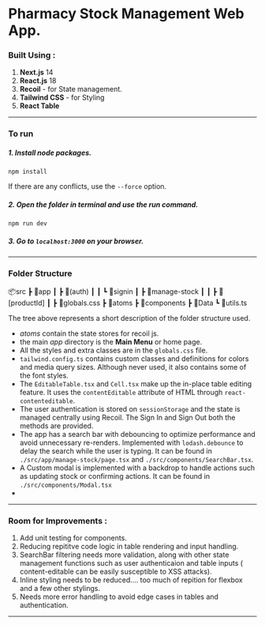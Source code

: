 # Pharmacy Stock Management Web App.

### Built Using : 

1. **Next.js** 14
2. **React.js** 18
3. **Recoil** - for State management.
4. **Tailwind CSS** - for Styling
5. **React Table**


***

### To run

##### 1. Install node packages.
```
npm install
``` 

If there are any conflicts, use the `--force` option.

##### 2. Open the folder in terminal and use the run command.
```
npm run dev
```

##### 3. Go to `localhost:3000` on your browser.




***

### Folder Structure

📦src
 ┣ 📂app
 ┃ ┣ 📂(auth)
 ┃ ┃ ┗ 📂signin
 ┃ ┣ 📂manage-stock
 ┃ ┃ ┣ 📂[productId]
 ┃ ┣ 📜globals.css
 ┣ 📂atoms
 ┣ 📂components
 ┣ 📂Data
 ┗ 📜utils.ts


The tree above represents a short description of the folder structure used.

- *atoms* contain the state stores for recoil js.
- the main *app* directory is the **Main Menu** or home page.
- All the styles and extra classes are in the `globals.css` file.
- `tailwind.config.ts` contains custom classes and definitions for colors and media query sizes. Although never used, it also contains some of the font styles.
- The `EditableTable.tsx` and `Cell.tsx` make up the in-place table editing feature. It uses the `contentEditable` attribute of HTML through `react-contenteditable`.
- The user authentication is stored on `sessionStorage` and the state is managed centrally using Recoil. The Sign In and Sign Out both the methods are provided.
- The app has a search bar with debouncing to optimize performance and avoid unnecessary re-renders. Implemented with `lodash.debounce` to delay the search while the user is typing. It can be found in `./src/app/manage-stock/page.tsx` and `./src/components/SearchBar.tsx`. 
- A Custom modal is implemented with a backdrop to handle actions such as updating stock or confirming actions. It can be found in `./src/components/Modal.tsx` 
- 
***

### Room for Improvements : 

1. Add unit testing for components.
2. Reducing repititve code logic in table rendering and input handling.
3. SearchBar filtering needs more validation, along with other state management functions such as user authenticaion and table inputs ( content-editable can be easily susceptible to XSS attacks).
4. Inline styling needs to be reduced.... too much of repition for flexbox and a few other stylings.
5. Needs more error handling to avoid edge cases in tables and authentication.
---